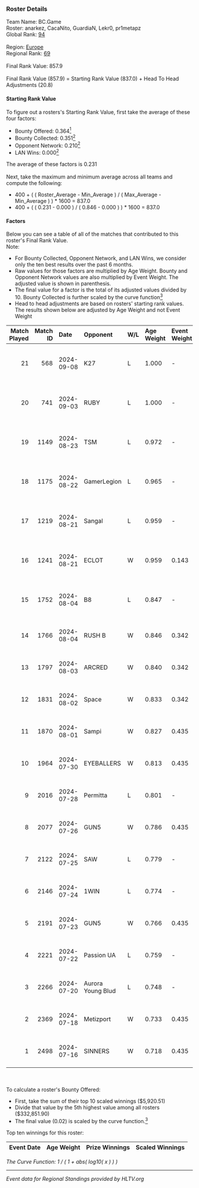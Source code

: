### Roster Details<br />
Team Name: BC.Game<br />
Roster: anarkez, CacaNito, GuardiaN, Lekr0, pr1metapz<br />
Global Rank: [94](../../standings_global_2024_09_26.md)<br />
<br />
Region: [Europe]( ../../standings_europe_2024_09_26.md)<br />
Regional Rank: [69]( ../../standings_europe_2024_09_26.md)<br />
<br />
Final Rank Value:  857.9<br />
<br />
Final Rank Value (857.9) = Starting Rank Value (837.0) + Head To Head Adjustments (20.8)<br />

#### Starting Rank Value<br />
To figure out a rosters's Starting Rank Value, first take the average of these four factors:<br />
- Bounty Offered: 0.364[<sup>1</sup>](#table2)
- Bounty Collected: 0.351[<sup>2</sup>](#table1)
- Opponent Network: 0.210[<sup>2</sup>](#table1)
- LAN Wins: 0.000[<sup>2</sup>](#table1)

The average of these factors is 0.231<br />
<br />
Next, take the maximum and minimum average across all teams and compute the following:<br />
- 400 + ( ( Roster_Average - Min_Average ) / ( Max_Average - Min_Average ) ) * 1600 = 837.0
- 400 + ( ( 0.231 - 0.000 ) / ( 0.846 - 0.000 ) ) * 1600 = 837.0


#### Factors<br />
Below you can see a table of all of the matches that contributed to this roster's Final Rank Value.<br />
Note:<br />

- For Bounty Collected, Opponent Network, and LAN Wins, we consider only the ten best results over the past 6 months.
- Raw values for those factors are multiplied by Age Weight. Bounty and Opponent Network values are also multiplied by Event Weight. The adjusted value is shown in parenthesis.
- The final value for a factor is the total of its adjusted values divided by 10. Bounty Collected is further scaled by the curve function[<sup>3</sup>](#curveFunction)
- Head to head adjustments are based on rosters' starting rank values. The results shown below are adjusted by Age Weight and not Event Weight
<span id="table1"></span><br />


| Match Played | Match ID | Date       | Opponent          | W/L | Age Weight | Event Weight | Bounty Collected | Opponent Network | LAN Wins  | H2H Adj. | Roster                                        |
| -: | -: | :- | :- | :- | :- | :- | :- | :- | :- | -: | :- |
|           21 |      568 | 2024-09-08 | K27               | L   | 1.000      | -            | -                | -                | -         |   -25.12 | anarkez, CacaNito, GuardiaN, Lekr0, pr1metapz |
|           20 |      741 | 2024-09-03 | RUBY              | L   | 1.000      | -            | -                | -                | -         |   -18.38 | anarkez, CacaNito, KWERTZZ, Lekr0, pr1metapz  |
|           19 |     1149 | 2024-08-23 | TSM               | L   | 0.972      | -            | -                | -                | -         |   -10.21 | anarkez, CacaNito, KWERTZZ, Lekr0, pr1metapz  |
|           18 |     1175 | 2024-08-22 | GamerLegion       | L   | 0.965      | -            | -                | -                | -         |    -8.65 | anarkez, CacaNito, KWERTZZ, Lekr0, pr1metapz  |
|           17 |     1219 | 2024-08-21 | Sangal            | L   | 0.959      | -            | -                | -                | -         |    -3.29 | anarkez, CacaNito, KWERTZZ, Lekr0, pr1metapz  |
|           16 |     1241 | 2024-08-21 | ECLOT             | W   | 0.959      | 0.143        | 0.063 (0.009)    | 0.728 (0.100)    | 0 (0.000) |    17.11 | anarkez, CacaNito, KWERTZZ, Lekr0, pr1metapz  |
|           15 |     1752 | 2024-08-04 | B8                | L   | 0.847      | -            | -                | -                | -         |    -6.61 | anarkez, CacaNito, Lekr0, pr1metapz, REDSTAR  |
|           14 |     1766 | 2024-08-04 | RUSH B            | W   | 0.846      | 0.342        | 0.020 (0.006)    | 0.248 (0.072)    | 0 (0.000) |    12.69 | anarkez, CacaNito, joel, Lekr0, pr1metapz     |
|           13 |     1797 | 2024-08-03 | ARCRED            | W   | 0.840      | 0.342        | 0.027 (0.008)    | 0.447 (0.128)    | 0 (0.000) |    13.68 | anarkez, CacaNito, joel, Lekr0, pr1metapz     |
|           12 |     1831 | 2024-08-02 | Space             | W   | 0.833      | 0.342        | 0.003 (0.001)    | 0.544 (0.155)    | 0 (0.000) |    10.37 | anarkez, CacaNito, joel, Lekr0, pr1metapz     |
|           11 |     1870 | 2024-08-01 | Sampi             | W   | 0.827      | 0.435        | 0.032 (0.011)    | 0.942 (0.338)    | 0 (0.000) |    14.07 | anarkez, CacaNito, joel, Lekr0, pr1metapz     |
|           10 |     1964 | 2024-07-30 | EYEBALLERS        | W   | 0.813      | 0.435        | 0.000 (0.000)    | 0.498 (0.176)    | 0 (0.000) |     7.05 | anarkez, CacaNito, joel, Lekr0, pr1metapz     |
|            9 |     2016 | 2024-07-28 | Permitta          | L   | 0.801      | -            | -                | -                | -         |   -11.46 | anarkez, CacaNito, joel, Lekr0, pr1metapz     |
|            8 |     2077 | 2024-07-26 | GUN5              | W   | 0.786      | 0.435        | 0.079 (0.027)    | 0.990 (0.338)    | 0 (0.000) |    13.91 | anarkez, CacaNito, joel, Lekr0, pr1metapz     |
|            7 |     2122 | 2024-07-25 | SAW               | L   | 0.779      | -            | -                | -                | -         |    -1.66 | anarkez, CacaNito, joel, Lekr0, pr1metapz     |
|            6 |     2146 | 2024-07-24 | 1WIN              | L   | 0.774      | -            | -                | -                | -         |   -11.96 | anarkez, CacaNito, joel, Lekr0, pr1metapz     |
|            5 |     2191 | 2024-07-23 | GUN5              | W   | 0.766      | 0.435        | 0.079 (0.026)    | 0.990 (0.330)    | 0 (0.000) |    14.44 | anarkez, CacaNito, joel, Lekr0, pr1metapz     |
|            4 |     2221 | 2024-07-22 | Passion UA        | L   | 0.759      | -            | -                | -                | -         |    -5.63 | anarkez, CacaNito, joel, Lekr0, pr1metapz     |
|            3 |     2266 | 2024-07-20 | Aurora Young Blud | L   | 0.748      | -            | -                | -                | -         |   -10.19 | anarkez, CacaNito, joel, Lekr0, pr1metapz     |
|            2 |     2369 | 2024-07-18 | Metizport         | W   | 0.733      | 0.435        | 0.020 (0.006)    | 0.480 (0.153)    | 0 (0.000) |    12.59 | anarkez, CacaNito, joel, Lekr0, pr1metapz     |
|            1 |     2498 | 2024-07-16 | SINNERS           | W   | 0.718      | 0.435        | 0.151 (0.047)    | 1.000 (0.312)    | 0 (0.000) |    18.07 | anarkez, CacaNito, joel, Lekr0, pr1metapz     |

<br />
<span id="table2"></span><br />
To calculate a roster's Bounty Offered:<br />

- First, take the sum of their top 10 scaled winnings ($5,920.51)
- Divide that value by the 5th highest value among all rosters ($332,851.90)
- The final value (0.02) is scaled by the curve function.[<sup>3</sup>](#curveFunction)

Top ten winnings for this roster:<br />

| Event Date | Age Weight | Prize Winnings | Scaled Winnings |
| :- | -: | :- | :- |


<span id="curveFunction"></span>_The Curve Function: 1 / ( 1 + abs( log10( x ) ) )_<br />

---
_Event data for Regional Standings provided by HLTV.org_<br />
